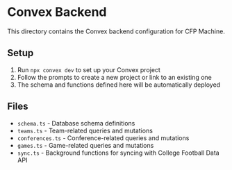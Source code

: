 # Convex Backend

This directory contains the Convex backend configuration for CFP Machine.

## Setup

1. Run `npx convex dev` to set up your Convex project
2. Follow the prompts to create a new project or link to an existing one
3. The schema and functions defined here will be automatically deployed

## Files

- `schema.ts` - Database schema definitions
- `teams.ts` - Team-related queries and mutations
- `conferences.ts` - Conference-related queries and mutations
- `games.ts` - Game-related queries and mutations
- `sync.ts` - Background functions for syncing with College Football Data API